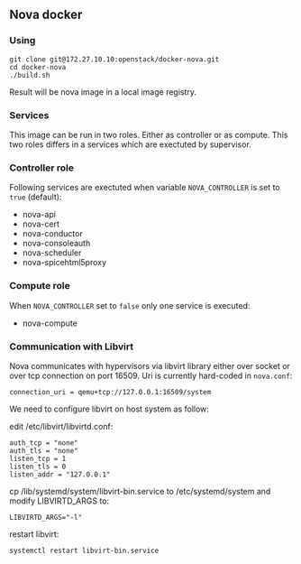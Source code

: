 ## Nova docker

### Using

```
git clone git@172.27.10.10:openstack/docker-nova.git
cd docker-nova
./build.sh
```
Result will be nova image in a local image registry.

### Services
This image can be run in two roles. Either as controller or as compute. This two roles differs in a services which are exectuted by supervisor.

### Controller role
Following services are exectuted when variable `NOVA_CONTROLLER` is set to `true` (default):

  * nova-api
  * nova-cert
  * nova-conductor
  * nova-consoleauth
  * nova-scheduler
  * nova-spicehtml5proxy

### Compute role
When `NOVA_CONTROLLER` set to `false` only one service is executed:

  * nova-compute

### Communication with Libvirt

Nova communicates with hypervisors via libvirt library either over socket or over tcp connection on port 16509. Uri is currently hard-coded in `nova.conf`:
```
connection_uri = qemu+tcp://127.0.0.1:16509/system
```

We need to configure libvirt on host system as follow:

edit /etc/libvirt/libvirtd.conf:

```
auth_tcp = "none"
auth_tls = "none"
listen_tcp = 1
listen_tls = 0
listen_addr = "127.0.0.1"
```

cp /lib/systemd/system/libvirt-bin.service to /etc/systemd/system and modify LIBVIRTD_ARGS to:
```
LIBVIRTD_ARGS="-l"
```

restart libvirt:

```
systemctl restart libvirt-bin.service
```

